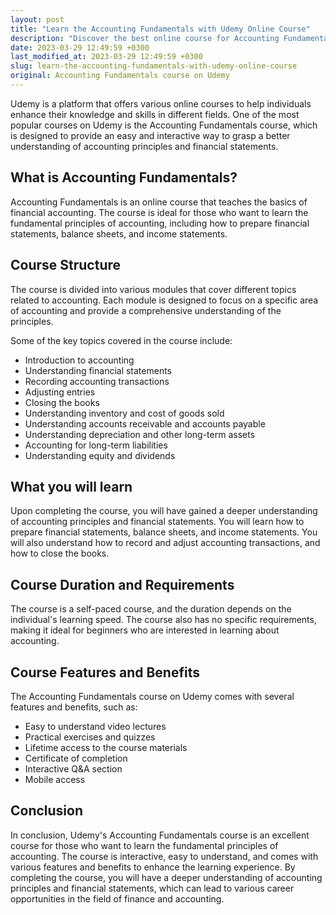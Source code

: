 ```yaml
---
layout: post
title: "Learn the Accounting Fundamentals with Udemy Online Course"
description: "Discover the best online course for Accounting Fundamentals offering the essential knowledge of financial accounting. Udemy's Accounting Fundamentals course provides an easy and interactive way to grasp a better understanding of accounting principles and financial statements."
date: 2023-03-29 12:49:59 +0300
last_modified_at: 2023-03-29 12:49:59 +0300
slug: learn-the-accounting-fundamentals-with-udemy-online-course
original: Accounting Fundamentals course on Udemy
---
```


Udemy is a platform that offers various online courses to help individuals enhance their knowledge and skills in different fields. One of the most popular courses on Udemy is the Accounting Fundamentals course, which is designed to provide an easy and interactive way to grasp a better understanding of accounting principles and financial statements.

## What is Accounting Fundamentals?

Accounting Fundamentals is an online course that teaches the basics of financial accounting. The course is ideal for those who want to learn the fundamental principles of accounting, including how to prepare financial statements, balance sheets, and income statements.

## Course Structure

The course is divided into various modules that cover different topics related to accounting. Each module is designed to focus on a specific area of accounting and provide a comprehensive understanding of the principles.

Some of the key topics covered in the course include:

- Introduction to accounting
- Understanding financial statements
- Recording accounting transactions
- Adjusting entries
- Closing the books
- Understanding inventory and cost of goods sold
- Understanding accounts receivable and accounts payable
- Understanding depreciation and other long-term assets
- Accounting for long-term liabilities
- Understanding equity and dividends

## What you will learn

Upon completing the course, you will have gained a deeper understanding of accounting principles and financial statements. You will learn how to prepare financial statements, balance sheets, and income statements. You will also understand how to record and adjust accounting transactions, and how to close the books.

## Course Duration and Requirements

The course is a self-paced course, and the duration depends on the individual's learning speed. The course also has no specific requirements, making it ideal for beginners who are interested in learning about accounting.

## Course Features and Benefits

The Accounting Fundamentals course on Udemy comes with several features and benefits, such as:

- Easy to understand video lectures
- Practical exercises and quizzes
- Lifetime access to the course materials
- Certificate of completion
- Interactive Q&A section
- Mobile access

## Conclusion

In conclusion, Udemy's Accounting Fundamentals course is an excellent course for those who want to learn the fundamental principles of accounting. The course is interactive, easy to understand, and comes with various features and benefits to enhance the learning experience. By completing the course, you will have a deeper understanding of accounting principles and financial statements, which can lead to various career opportunities in the field of finance and accounting.